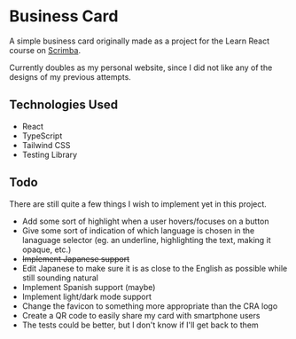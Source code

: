 # Business Card

A simple business card originally made as a project for the Learn React course
on [Scrimba](https://scrimba.com/).

Currently doubles as my personal website, since I did not like any of the designs of my previous attempts.

## Technologies Used

- React
- TypeScript
- Tailwind CSS
- Testing Library

## Todo

There are still quite a few things I wish to implement yet in this project.

- Add some sort of highlight when a user hovers/focuses on a button
- Give some sort of indication of which language is chosen in the lanaguage selector (eg. an underline, highlighting the text, making it opaque, etc.)
- ~~Implement Japanese support~~
- Edit Japanese to make sure it is as close to the English as possible while still sounding natural
- Implement Spanish support (maybe)
- Implement light/dark mode support
- Change the favicon to something more appropriate than the CRA logo
- Create a QR code to easily share my card with smartphone users
- The tests could be better, but I don't know if I'll get back to them
